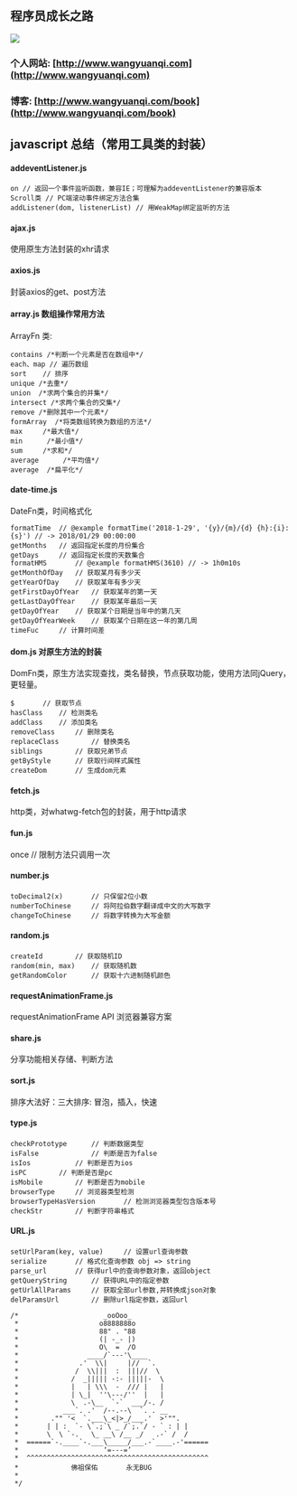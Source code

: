 
## 程序员成长之路

[<img src="https://img.shields.io/badge/思否-2.5k-42b983.svg">](https://segmentfault.com/u/wangyuanqi)


### 个人网站: [http://www.wangyuanqi.com](http://www.wangyuanqi.com)
### 博客: [http://www.wangyuanqi.com/book](http://www.wangyuanqi.com/book)


## javascript 总结（常用工具类的封装）

#### addeventListener.js 
```
on // 返回一个事件监听函数，兼容IE；可理解为addeventListener的兼容版本
Scroll类 // PC端滚动事件绑定方法合集
addListener(dom, listenerList) // 用WeakMap绑定监听的方法
```

#### ajax.js 
使用原生方法封装的xhr请求

#### axios.js
封装axios的get、post方法

#### array.js  数组操作常用方法
ArrayFn 类:

```
contains /*判断一个元素是否在数组中*/
each、map // 遍历数组
sort    // 排序
unique /*去重*/
union  /*求两个集合的并集*/
intersect /*求两个集合的交集*/
remove /*删除其中一个元素*/
formArray  /*将类数组转换为数组的方法*/
max     /*最大值*/
min      /*最小值*/
sum     /*求和*/
average      /*平均值*/
average  /*扁平化*/
```

#### date-time.js
DateFn类，时间格式化
```
formatTime  // @example formatTime('2018-1-29', '{y}/{m}/{d} {h}:{i}:{s}') // -> 2018/01/29 00:00:00
getMonths   // 返回指定长度的月份集合
getDays     // 返回指定长度的天数集合
formatHMS       // @example formatHMS(3610) // -> 1h0m10s
getMonthOfDay   // 获取某月有多少天
getYearOfDay    // 获取某年有多少天
getFirstDayOfYear   // 获取某年的第一天
getLastDayOfYear    // 获取某年最后一天
getDayOfYear    // 获取某个日期是当年中的第几天
getDayOfYearWeek    // 获取某个日期在这一年的第几周
timeFuc     // 计算时间差
```


#### dom.js 对原生方法的封装
DomFn类，原生方法实现查找，类名替换，节点获取功能，使用方法同jQuery，更轻量。
```
$       // 获取节点
hasClass    // 检测类名
addClass    // 添加类名
removeClass     // 删除类名
replaceClass        // 替换类名
siblings        // 获取兄弟节点
getByStyle      // 获取行间样式属性
createDom       // 生成dom元素
```

#### fetch.js
http类，对whatwg-fetch包的封装，用于http请求


#### fun.js
once    // 限制方法只调用一次


#### number.js

```
toDecimal2(x)       // 只保留2位小数
numberToChinese     // 将阿拉伯数字翻译成中文的大写数字
changeToChinese     // 将数字转换为大写金额
```

#### random.js

```
createId        // 获取随机ID
random(min, max)    // 获取随机数
getRandomColor      // 获取十六进制随机颜色
```

#### requestAnimationFrame.js
requestAnimationFrame API 浏览器兼容方案

#### share.js 
分享功能相关存储、判断方法

#### sort.js
排序大法好：三大排序: 冒泡，插入，快速


#### type.js
```
checkPrototype      // 判断数据类型
isFalse             // 判断是否为false
isIos           // 判断是否为ios
isPC        // 判断是否是pc
isMobile        // 判断是否为mobile
browserType     // 浏览器类型检测
browserTypeHasVersion       // 检测浏览器类型包含版本号
checkStr        // 判断字符串格式
```

#### URL.js
```
setUrlParam(key, value)     // 设置url查询参数
serialize       // 格式化查询参数 obj => string
parse_url       // 获得url中的查询参数对象，返回object
getQueryString      // 获得URL中的指定参数
getUrlAllParams     // 获取全部url参数,并转换成json对象
delParamsUrl        // 删除url指定参数，返回url
```



```
/*                     _ooOoo_
 *                    o8888888o
 *                    88" . "88
 *                    (| -_- |)
 *                    O\  =  /O
 *                 ____/`---'\____
 *               .'  \\|     |//  `.
 *              /  \\|||  :  |||//  \
 *             /  _||||| -:- |||||-  \
 *             |   | \\\  -  /// |   |
 *             | \_|  ''\---/''  |   |
 *             \  .-\__  `-`  ___/-. /
 *           ___`. .'  /--.--\  `. . __
 *        ."" '<  `.___\_<|>_/___.'  >'"".
 *       | | :  `- \`.;`\ _ /`;.`/ - ` : | |
 *       \  \ `-.   \_ __\ /__ _/   .-` /  /
 *  ======`-.____`-.___\_____/___.-`____.-'======
 *                     ‘=---=’
 *  ^^^^^^^^^^^^^^^^^^^^^^^^^^^^^^^^^^^^^^^^^^^^^
 *             佛祖保佑       永无BUG
 *
 */
```


